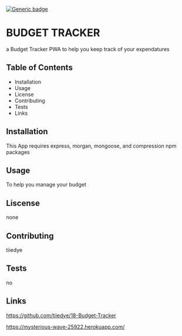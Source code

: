 [![Generic badge](https://img.shields.io/badge/Budget-Tracker-brightgreen.svg)](https://shields.io/)

# BUDGET TRACKER
a Budget Tracker PWA to help you keep track of your expendatures

## Table of Contents
* Installation
* Usage
* License
* Contributing
* Tests
* Links

## Installation
This App requires express, morgan, mongoose, and compression npm packages

## Usage
To help you manage your budget

## Liscense
none

## Contributing
tiiedye

## Tests
no

## Links
https://github.com/tiiedye/18-Budget-Tracker

https://mysterious-wave-25922.herokuapp.com/
